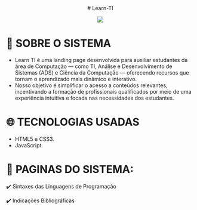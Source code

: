 <div align="center">
# Learn-TI
</div>

<p align="center">
<img loading="lazy" src="http://img.shields.io/static/v1?label=STATUS&message=EM%20DESENVOLVIMENTO&color=GREEN&style=for-the-badge"/>
</p>

# :speech_balloon: SOBRE O SISTEMA

* Learn TI é uma landing page desenvolvida para auxiliar estudantes da área de Computação — como TI, Análise e Desenvolvimento de Sistemas (ADS) e Ciência da Computação — oferecendo recursos que tornam o aprendizado mais dinâmico e interativo.
* Nosso objetivo é simplificar o acesso a conteúdos relevantes, incentivando a formação de profissionais qualificados por meio de uma experiência intuitiva e focada nas necessidades dos estudantes.

# :globe_with_meridians: TECNOLOGIAS USADAS
* HTML5 e CSS3.
* JavaScript.


# :eyes: PAGINAS DO SISTEMA:

:heavy_check_mark: Sintaxes das Linguagens de Programação

:heavy_check_mark: Indicações Bibliográficas
